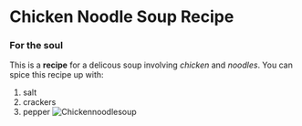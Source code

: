# Chicken Noodle Soup Recipe
### For the soul
This is a **recipe** for a delicous soup involving *chicken* and *noodles*.
You can spice this recipe up with:
1. salt
2. crackers
3. pepper
![Chickennoodlesoup](https://github.com/Bushliam/Recipe/assets/113205568/05ed6d13-a420-49be-8602-b1500e784912)


